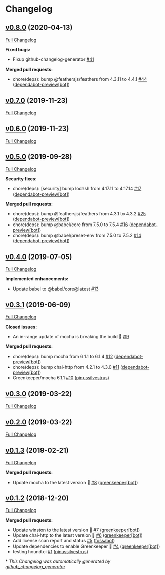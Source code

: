 # Changelog

## [v0.8.0](https://github.com/pinussilvestrus/feathers-python/tree/v0.8.0) (2020-04-13)

[Full Changelog](https://github.com/pinussilvestrus/feathers-python/compare/v0.7.0...v0.8.0)

**Fixed bugs:**

- Fixup github-changelog-generator [\#41](https://github.com/pinussilvestrus/feathers-python/issues/41)

**Merged pull requests:**

- chore\(deps\): bump @feathersjs/feathers from 4.3.11 to 4.4.1 [\#44](https://github.com/pinussilvestrus/feathers-python/pull/44) ([dependabot-preview[bot]](https://github.com/apps/dependabot-preview))

## [v0.7.0](https://github.com/pinussilvestrus/feathers-python/tree/v0.7.0) (2019-11-23)

[Full Changelog](https://github.com/pinussilvestrus/feathers-python/compare/v0.6.0...v0.7.0)

## [v0.6.0](https://github.com/pinussilvestrus/feathers-python/tree/v0.6.0) (2019-11-23)

[Full Changelog](https://github.com/pinussilvestrus/feathers-python/compare/v0.5.0...v0.6.0)

## [v0.5.0](https://github.com/pinussilvestrus/feathers-python/tree/v0.5.0) (2019-09-28)

[Full Changelog](https://github.com/pinussilvestrus/feathers-python/compare/v0.4.0...v0.5.0)

**Security fixes:**

- chore\(deps\): \[security\] bump lodash from 4.17.11 to 4.17.14 [\#17](https://github.com/pinussilvestrus/feathers-python/pull/17) ([dependabot-preview[bot]](https://github.com/apps/dependabot-preview))

**Merged pull requests:**

- chore\(deps\): bump @feathersjs/feathers from 4.3.1 to 4.3.2 [\#25](https://github.com/pinussilvestrus/feathers-python/pull/25) ([dependabot-preview[bot]](https://github.com/apps/dependabot-preview))
- chore\(deps\): bump @babel/core from 7.5.0 to 7.5.4 [\#16](https://github.com/pinussilvestrus/feathers-python/pull/16) ([dependabot-preview[bot]](https://github.com/apps/dependabot-preview))
- chore\(deps\): bump @babel/preset-env from 7.5.0 to 7.5.2 [\#14](https://github.com/pinussilvestrus/feathers-python/pull/14) ([dependabot-preview[bot]](https://github.com/apps/dependabot-preview))

## [v0.4.0](https://github.com/pinussilvestrus/feathers-python/tree/v0.4.0) (2019-07-05)

[Full Changelog](https://github.com/pinussilvestrus/feathers-python/compare/v0.3.1...v0.4.0)

**Implemented enhancements:**

- Update babel to @babel/core@latest [\#13](https://github.com/pinussilvestrus/feathers-python/issues/13)

## [v0.3.1](https://github.com/pinussilvestrus/feathers-python/tree/v0.3.1) (2019-06-09)

[Full Changelog](https://github.com/pinussilvestrus/feathers-python/compare/v0.3.0...v0.3.1)

**Closed issues:**

- An in-range update of mocha is breaking the build 🚨 [\#9](https://github.com/pinussilvestrus/feathers-python/issues/9)

**Merged pull requests:**

- chore\(deps\): bump mocha from 6.1.1 to 6.1.4 [\#12](https://github.com/pinussilvestrus/feathers-python/pull/12) ([dependabot-preview[bot]](https://github.com/apps/dependabot-preview))
- chore\(deps\): bump chai-http from 4.2.1 to 4.3.0 [\#11](https://github.com/pinussilvestrus/feathers-python/pull/11) ([dependabot-preview[bot]](https://github.com/apps/dependabot-preview))
- Greenkeeper/mocha 6.1.1 [\#10](https://github.com/pinussilvestrus/feathers-python/pull/10) ([pinussilvestrus](https://github.com/pinussilvestrus))

## [v0.3.0](https://github.com/pinussilvestrus/feathers-python/tree/v0.3.0) (2019-03-22)

[Full Changelog](https://github.com/pinussilvestrus/feathers-python/compare/v0.2.0...v0.3.0)

## [v0.2.0](https://github.com/pinussilvestrus/feathers-python/tree/v0.2.0) (2019-03-22)

[Full Changelog](https://github.com/pinussilvestrus/feathers-python/compare/v0.1.3...v0.2.0)

## [v0.1.3](https://github.com/pinussilvestrus/feathers-python/tree/v0.1.3) (2019-02-21)

[Full Changelog](https://github.com/pinussilvestrus/feathers-python/compare/v0.1.2...v0.1.3)

**Merged pull requests:**

- Update mocha to the latest version 🚀 [\#8](https://github.com/pinussilvestrus/feathers-python/pull/8) ([greenkeeper[bot]](https://github.com/apps/greenkeeper))

## [v0.1.2](https://github.com/pinussilvestrus/feathers-python/tree/v0.1.2) (2018-12-20)

[Full Changelog](https://github.com/pinussilvestrus/feathers-python/compare/356d24e12fe3c643a1a7b1bd81398727440a77d8...v0.1.2)

**Merged pull requests:**

- Update winston to the latest version 🚀 [\#7](https://github.com/pinussilvestrus/feathers-python/pull/7) ([greenkeeper[bot]](https://github.com/apps/greenkeeper))
- Update chai-http to the latest version 🚀 [\#6](https://github.com/pinussilvestrus/feathers-python/pull/6) ([greenkeeper[bot]](https://github.com/apps/greenkeeper))
- Add license scan report and status [\#5](https://github.com/pinussilvestrus/feathers-python/pull/5) ([fossabot](https://github.com/fossabot))
- Update dependencies to enable Greenkeeper 🌴 [\#4](https://github.com/pinussilvestrus/feathers-python/pull/4) ([greenkeeper[bot]](https://github.com/apps/greenkeeper))
- testing hound.ci [\#1](https://github.com/pinussilvestrus/feathers-python/pull/1) ([pinussilvestrus](https://github.com/pinussilvestrus))



\* *This Changelog was automatically generated by [github_changelog_generator](https://github.com/github-changelog-generator/github-changelog-generator)*
